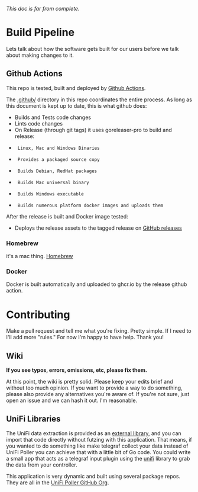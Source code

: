 _This doc is far from complete._

# Build Pipeline

Lets talk about how the software gets built for our users before we talk about
making changes to it.


## Github Actions

This repo is tested, built and deployed by [Github Actions](https://github.com/kepath/unpoller/actions).

The [.github/](.github/) directory in this repo coordinates the entire process.
As long as this document is kept up to date, this is what github does:

-   Builds and Tests code changes
-   Lints code changes
-   On Release (through git tags) it uses goreleaser-pro to build and release:
-      Linux, Mac and Windows Binaries
-      Provides a packaged source copy
-      Builds Debian, RedHat packages
-      Builds Mac universal binary
-      Builds Windows executable
-      Builds numerous platform docker images and uploads them

After the release is built and Docker image tested:
-   Deploys the release assets to the tagged release on [GitHub releases](https://github.com/kepath/unpoller/releases)

### Homebrew

it's a mac thing. [Homebrew](https://brew.sh)

### Docker

Docker is built automatically and uploaded to ghcr.io by the release github action.

# Contributing

Make a pull request and tell me what you're fixing. Pretty simple. If I need to
I'll add more "rules." For now I'm happy to have help. Thank you!

## Wiki

**If you see typos, errors, omissions, etc, please fix them.**

At this point, the wiki is pretty solid. Please keep your edits brief and without
too much opinion. If you want to provide a way to do something, please also provide
any alternatives you're aware of. If you're not sure, just open an issue and we can
hash it out. I'm reasonable.

## UniFi Libraries

The UniFi data extraction is provided as an [external library](https://godoc.org/github.com/unifi-poller/unifi),
and you can import that code directly without futzing with this application. That
means, if you wanted to do something like make telegraf collect your data instead
of UniFi Poller you can achieve that with a little bit of Go code. You could write
a small app that acts as a telegraf input plugin using the [unifi](https://github.com/unifi-poller/unifi)
library to grab the data from your controller.

This application is very dynamic and built using several package repos.
They are all in the [UniFi Poller GitHub Org](https://github.com/unifi-poller).
